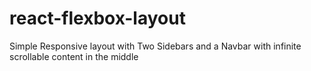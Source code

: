 # react-flexbox-layout
Simple Responsive layout with Two Sidebars and a Navbar with infinite scrollable content in the middle

